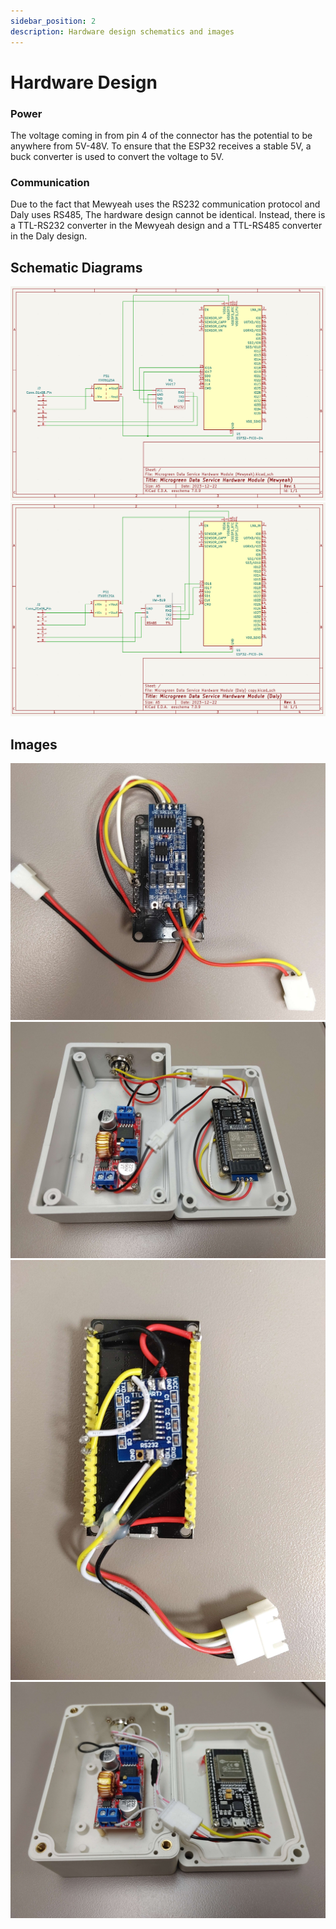 ```yaml
---
sidebar_position: 2
description: Hardware design schematics and images
---
```


# Hardware Design
### Power
The voltage coming in from pin 4 of the connector has the potential to be anywhere from 5V-48V. To ensure that the ESP32 receives a stable 5V, a buck converter is used to convert the voltage to 5V.

### Communication
Due to the fact that Mewyeah uses the RS232 communication protocol and Daly uses RS485, The hardware design cannot be identical. Instead, there is a TTL-RS232 converter in the Mewyeah design and a TTL-RS485 converter in the Daly design.

## Schematic Diagrams
![Mewyeah Schematic](./img/mewyeahHardwareModuleSchematic.png)
![Daly Schematic](./img/dalyHardwareModuleSchematic.png)

## Images
![Daly Underside](./img/dalyUnderside.jpg)
![Daly Whole](./img/dalyWhole.jpg)
![Mewyeah Underside](./img/mewyeahUnderside.jpg)
![Mewyeah Whole](./img/mewyeahWhole.jpg)
